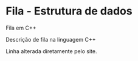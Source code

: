# Fila - Estrutura de dados
 Fila em C++

 Descrição de fila na linguagem C++

Linha alterada diretamente pelo site.
